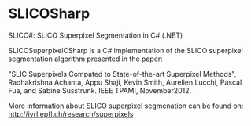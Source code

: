 # SLICOSharp
SLICO#: SLICO Superpixel Segmentation in C# (.NET)

SLICOSuperpixelCSharp is a C# implementation of the SLICO superpixel segmentation algorithm presented in the paper:

"SLIC Superpixels Compated to State-of-the-art Superpixel Methods",
Radhakrishna Achanta, Appu Shaji, Kevin Smith, Aurelien Lucchi, Pascal Fua, and Sabine Susstrunk.
IEEE TPAMI, November2012.

More information about SLICO superpixel segmenation can be found on: http://ivrl.epfl.ch/research/superpixels

